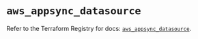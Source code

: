 # `aws_appsync_datasource`

Refer to the Terraform Registry for docs: [`aws_appsync_datasource`](https://registry.terraform.io/providers/hashicorp/aws/3.76.1/docs/resources/appsync_datasource).
